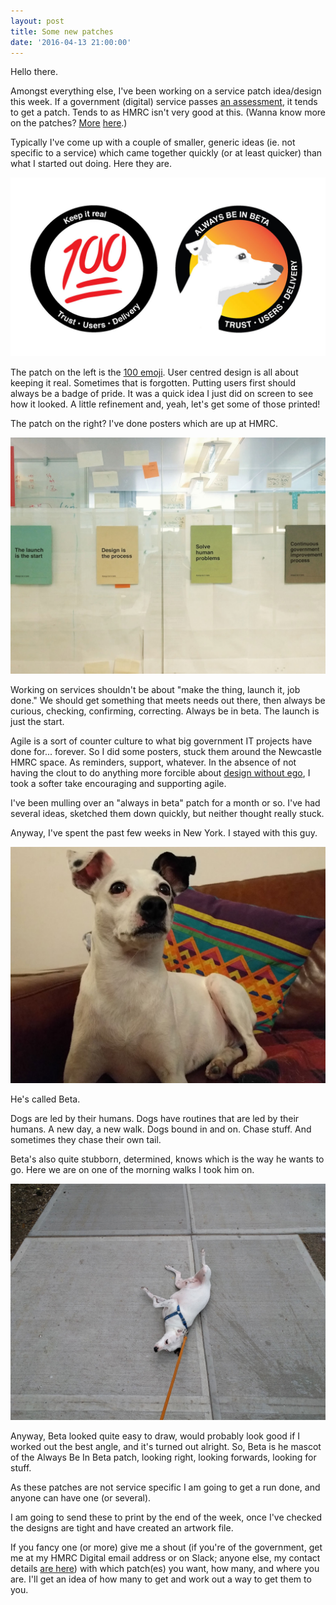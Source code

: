 ```yaml
---
layout: post
title: Some new patches
date: '2016-04-13 21:00:00'
---
```

Hello there.

Amongst everything else, I've been working on a service patch idea/design this week. If a government (digital) service passes [an assessment](https://www.gov.uk/service-manual/digital-by-default/assessments-at-gds.html), it tends to get a patch. Tends to as HMRC isn't very good at this. (Wanna know more on the patches? [More](https://gds-missions-alpha.herokuapp.com/missions) [here](http://shannonigansdesign.com/portfolio/sticker-designs-for-moj-digital/).)

Typically I've come up with a couple of smaller, generic ideas (ie. not specific to a service) which came together quickly (or at least quicker) than what I started out doing. Here they are.

![](/assets/100-beta-stickers.jpg)

The patch on the left is the [100 emoji](https://www.quora.com/What-does-the-100-emoji-generally-mean). User centred design is all about keeping it real. Sometimes that is forgotten. Putting users first should always be a badge of pride. It was a quick idea I just did on screen to see how it looked. A little refinement and, yeah, let's get some of those printed!

The patch on the right? I've done posters which are up at HMRC.

![](/assets/always-be-in-beta-posters.jpg)

Working on services shouldn't be about "make the thing, launch it, job done." We should get something that meets needs out there, then always be curious, checking, confirming, correcting. Always be in beta. The launch is just the start.

Agile is a sort of counter culture to what big government IT projects have done for... forever. So I did some posters, stuck them around the Newcastle HMRC space. As reminders, support, whatever. In the absence of not having the clout to do anything more forcible about [design without ego](/design-is-the-process-and-when-designing-works), I took a softer take encouraging and supporting agile.

I've been mulling over an "always in beta" patch for a month or so. I've had several ideas, sketched them down quickly, but neither thought really stuck.

Anyway, I've spent the past few weeks in New York. I stayed with this guy.

![](/assets/beta-sitting.jpg)

He's called Beta.

Dogs are led by their humans. Dogs have routines that are led by their humans. A new day, a new walk. Dogs bound in and on. Chase stuff. And sometimes they chase their own tail.

Beta's also quite stubborn, determined, knows which is the way he wants to go. Here we are on one of the morning walks I took him on.

![](/assets/beta-laying-down.jpg)

Anyway, Beta looked quite easy to draw, would probably look good if I worked out the best angle, and it's turned out alright. So, Beta is he mascot of the Always Be In Beta patch, looking right, looking forwards, looking for stuff.

As these patches are not service specific I am going to get a run done, and anyone can have one (or several).

I am going to send these to print by the end of the week, once I've checked the designs are tight and have created an artwork file.

If you fancy one (or more) give me a shout (if you're of the government, get me at my HMRC Digital email address or on Slack; anyone else, my contact details [are here](/contact)) with which patch(es) you want, how many, and where you are. I'll get an idea of how many to get and work out a way to get them to you.
